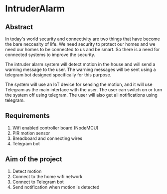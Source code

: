 # IntruderAlarm

## Abstract

In today's world security and connectivity are two things that have become the bare neccesity of life. We need security to protect our homes and we need our homes to be connected to us and be smart. So there is a need for connected systems to improve the security.

The intruder alarm system will detect motion in the house and will send a warning message to the user. The warning messages will be sent using a telegram bot designed specifically for this purpose.

The system will use an IoT device for sensing the motion, and it will use Telegram as the main interface with the user. The user can switch on or turn the system off using telegram. The user will also get all notifications using telegram.

## Requirements

1. Wifi enabled controller board (NodeMCU)
2. PIR motion sensor
3. Breadboard and connecting wires
4. Telegram bot

## Aim of the project

1. Detect motion
2. Connect to the home wifi network
3. Connect to Telegram bot
4. Send notification when motion is detected
